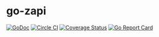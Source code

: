 # go-zapi

[![GoDoc](https://godoc.org/zvelo.io/go-zapi?status.svg)](https://godoc.org/zvelo.io/go-zapi) [![Circle CI](https://circleci.com/gh/zvelo/go-zapi.svg?style=svg)](https://circleci.com/gh/zvelo/go-zapi) [![Coverage Status](https://coveralls.io/repos/github/zvelo/go-zapi/badge.svg?branch=master)](https://coveralls.io/github/zvelo/go-zapi?branch=master) [![Go Report Card](https://goreportcard.com/badge/zvelo.io/go-zapi)](https://goreportcard.com/report/zvelo.io/go-zapi)
